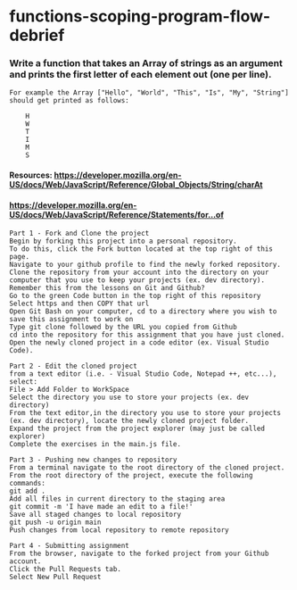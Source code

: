 # functions-scoping-program-flow-debrief

### Write a function that takes an Array of strings as an argument and prints the first letter of each element out (one per line).
    For example the Array ["Hello", "World", "This", "Is", "My", "String"] should get printed as follows:

````
    H
    W
    T
    I
    M
    S
````
#### Resources: https://developer.mozilla.org/en-US/docs/Web/JavaScript/Reference/Global_Objects/String/charAt
####            https://developer.mozilla.org/en-US/docs/Web/JavaScript/Reference/Statements/for...of
 

````
Part 1 - Fork and Clone the project
Begin by forking this project into a personal repository.
To do this, click the Fork button located at the top right of this page.
Navigate to your github profile to find the newly forked repository.
Clone the repository from your account into the directory on your computer that you use to keep your projects (ex. dev directory).
Remember this from the lessons on Git and Github?
Go to the green Code button in the top right of this repository
Select https and then COPY that url
Open Git Bash on your computer, cd to a directory where you wish to save this assignment to work on
Type git clone followed by the URL you copied from Github
cd into the repository for this assignment that you have just cloned.
Open the newly cloned project in a code editor (ex. Visual Studio Code).
````

````
Part 2 - Edit the cloned project
from a text editor (i.e. - Visual Studio Code, Notepad ++, etc...), select:
File > Add Folder to WorkSpace
Select the directory you use to store your projects (ex. dev directory)
From the text editor,in the directory you use to store your projects (ex. dev directory), locate the newly cloned project folder.
Expand the project from the project explorer (may just be called explorer)
Complete the exercises in the main.js file.
````

````
Part 3 - Pushing new changes to repository
From a terminal navigate to the root directory of the cloned project.
From the root directory of the project, execute the following commands:
git add .
Add all files in current directory to the staging area
git commit -m 'I have made an edit to a file!'
Save all staged changes to local repository
git push -u origin main
Push changes from local repository to remote repository
````

````
Part 4 - Submitting assignment
From the browser, navigate to the forked project from your Github account.
Click the Pull Requests tab.
Select New Pull Request
````
